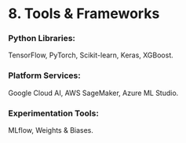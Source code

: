 # 8. Tools & Frameworks
### Python Libraries: 
TensorFlow, PyTorch, Scikit-learn, Keras, XGBoost.
### Platform Services:
 Google Cloud AI, AWS SageMaker, Azure ML Studio.
### Experimentation Tools:
 MLflow, Weights & Biases.